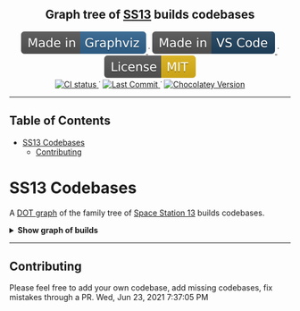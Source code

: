 
<p align="center">
	<h2 align="center">
		Graph tree of <a href="http://www.byond.com/games/Exadv1/SpaceStation13">SS13</a> builds codebases
	</h2>
</p>

<p align="center">
	<!-- Static Badges -->
	<a href="https://graphviz.org/">
		<img alt="Made in Graphviz"
		src="src/static/Made_in-Graphviz-30638e.svg"/>
	</a>˙
	<a href="https://code.visualstudio.com/">
		<img alt="Made in VS Code"
		src="src/static/Made_in-VS_Code-1f425f.svg"/>
	</a>˙
	<a href="https://opensource.org/licenses/MIT">
		<img alt="MIT License"
		src="src/static/License-MIT-yellow.svg"/>
	</a>
	<br>
	<!-- Dinamic Badges -->
	<a href="https://github.com/Gesugao-san/SS13-Codebases/actions/workflows/main.yml">
		<img alt="CI status"
		src="https://github.com/Gesugao-san/SS13-Codebases/actions/workflows/main.yml/badge.svg"/>
	</a>˙
	<a href="https://github.com/CthulhuOnIce/SS13-Codebases/issues?q=is%3Apr+is%3Aclosed">
		<img alt="Last Commit"
		src="https://img.shields.io/github/last-commit/CthulhuOnIce/SS13-Codebases"/>
	</a>˙
	<a href="https://img.shields.io/chocolatey/v/graphviz">
		<img alt="Chocolatey Version"
		src="https://img.shields.io/chocolatey/v/graphviz">
	</a>
</p>

---

## Table of Contents

- [SS13 Codebases](#ss13-codebases)
	- [Contributing](#contributing)

# SS13 Codebases

A [DOT graph](https://graphviz.org/) of the family tree of [Space Station 13](http://www.byond.com/games/Exadv1/SpaceStation13) builds codebases.

<details>
	<summary><b>Show graph of builds</b></summary>
	<a href="./out/tree.svg?sanitize=true">
		<img alt="Graphviz graph" src="./out/tree.svg?sanitize=true">
	</a>
	<b>Compiled: June 06, 2021 - 10:47AM (ÜTC +03)</b>
	<br/>
	(or check auto-generated datetime <a href="./out/compile_datetime.txt/">here</a>)
</details>

---

## Contributing

Please feel free to add your own codebase, add missing codebases, fix mistakes through a PR.
Wed, Jun 23, 2021  7:37:05 PM
